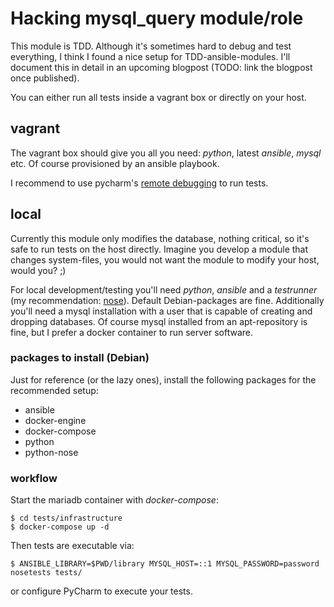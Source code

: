 # Hacking mysql_query module/role

This module is TDD. Although it's sometimes hard to debug and test everything, I think I found a nice setup for TDD-ansible-modules. I'll document this in detail in an upcoming blogpost (TODO: link the blogpost once published).

You can either run all tests inside a vagrant box or directly on your host.

## vagrant

The vagrant box should give you all you need: *python*, latest *ansible*, *mysql* etc. Of course provisioned by an ansible playbook.

I recommend to use pycharm's [remote debugging](http://blog.jetbrains.com/pycharm/2013/03/how-pycharm-helps-you-with-remote-development/) to run tests.

## local

Currently this module only modifies the database, nothing critical, so it's safe to run tests on the host directly. Imagine you develop a module that changes system-files, you would not want the module to modify your host, would you? ;)

For local development/testing you'll need *python*, *ansible* and a *testrunner* (my recommendation: [nose](https://nose.readthedocs.org/en/latest/)). Default Debian-packages are fine. Additionally you'll need a mysql installation with a user that is capable of creating and dropping databases. Of course mysql installed from an apt-repository is fine, but I prefer a docker container to run server software.

### packages to install (Debian)

Just for reference (or the lazy ones), install the following packages for the recommended setup:

- ansible
- docker-engine
- docker-compose
- python
- python-nose

### workflow

Start the mariadb container with *docker-compose*:

    $ cd tests/infrastructure
    $ docker-compose up -d

Then tests are executable via:

    $ ANSIBLE_LIBRARY=$PWD/library MYSQL_HOST=::1 MYSQL_PASSWORD=password nosetests tests/

or configure PyCharm to execute your tests.
